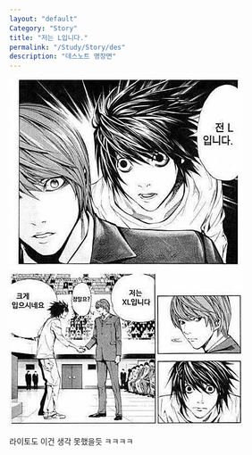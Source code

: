 ```yaml
---
layout: "default"
Category: "Story"
title: "저는 L입니다."
permalink: "/Study/Story/des"
description: "데스노트 명장면"
---
```


![Ldes](/assets/Photo/Ldes.jpg)

라이토도 이건 생각 못했을듯 ㅋㅋㅋㅋ
